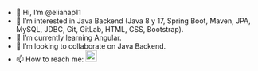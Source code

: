 - 👋 Hi, I’m @elianap11
- 👀 I’m interested in Java Backend (Java 8 y 17, Spring Boot, Maven, JPA, MySQL, JDBC, Git, GitLab, HTML, CSS, Bootstrap). 
- 🌱 I’m currently learning Angular.
- 💞️ I’m looking to collaborate on Java Backend.
- 📫 How to reach me: <a href= "https://www.linkedin.com/in/elianaprensa/"><img src= "https://user-images.githubusercontent.com/39173046/207114560-6deaf4f2-1406-4176-b468-c05f04ceb2b9.png" width="23" height="23"></a>

<!---
elianap11/elianap11 is a ✨ special ✨ repository because its `README.md` (this file) appears on your GitHub profile.
You can click the Preview link to take a look at your changes.
--->
